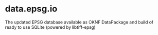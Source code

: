 # data.epsg.io
The updated EPSG database available as OKNF DataPackage and build of ready to use SQLite (powered by libtiff-epsg)
